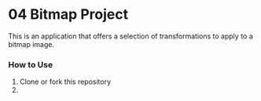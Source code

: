 # 04 Bitmap Project

This is an application that offers a selection of transformations to apply to a bitmap image.

### How to Use

1. Clone or fork this repository
2. 
